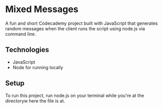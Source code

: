 # Mixed Messages
A fun and short Codecademy project built with JavaScript that generates random messages when the client runs the script using node.js via command line.

## Technologies
- JavaScript
- Node for running locally

## Setup
To run this project, run node.js on your terminal while you're at the directoryw here the file is at.
